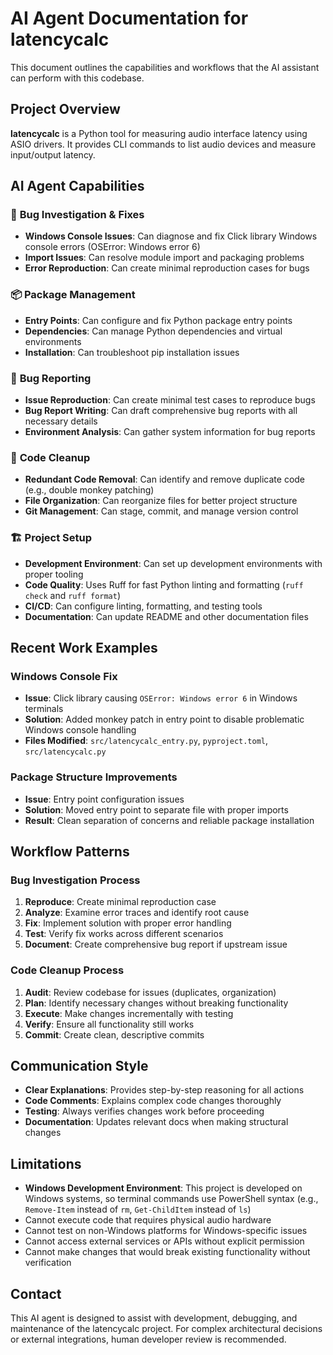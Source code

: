 # AI Agent Documentation for latencycalc

This document outlines the capabilities and workflows that the AI assistant can perform with this codebase.

## Project Overview

**latencycalc** is a Python tool for measuring audio interface latency using ASIO drivers. It provides CLI commands to list audio devices and measure input/output latency.

## AI Agent Capabilities

### 🔧 **Bug Investigation & Fixes**
- **Windows Console Issues**: Can diagnose and fix Click library Windows console errors (OSError: Windows error 6)
- **Import Issues**: Can resolve module import and packaging problems
- **Error Reproduction**: Can create minimal reproduction cases for bugs

### 📦 **Package Management**
- **Entry Points**: Can configure and fix Python package entry points
- **Dependencies**: Can manage Python dependencies and virtual environments
- **Installation**: Can troubleshoot pip installation issues

### 🐛 **Bug Reporting**
- **Issue Reproduction**: Can create minimal test cases to reproduce bugs
- **Bug Report Writing**: Can draft comprehensive bug reports with all necessary details
- **Environment Analysis**: Can gather system information for bug reports

### 🧹 **Code Cleanup**
- **Redundant Code Removal**: Can identify and remove duplicate code (e.g., double monkey patching)
- **File Organization**: Can reorganize files for better project structure
- **Git Management**: Can stage, commit, and manage version control

### 🏗️ **Project Setup**
- **Development Environment**: Can set up development environments with proper tooling
- **Code Quality**: Uses Ruff for fast Python linting and formatting (`ruff check` and `ruff format`)
- **CI/CD**: Can configure linting, formatting, and testing tools
- **Documentation**: Can update README and other documentation files

## Recent Work Examples

### Windows Console Fix
- **Issue**: Click library causing `OSError: Windows error 6` in Windows terminals
- **Solution**: Added monkey patch in entry point to disable problematic Windows console handling
- **Files Modified**: `src/latencycalc_entry.py`, `pyproject.toml`, `src/latencycalc.py`

### Package Structure Improvements
- **Issue**: Entry point configuration issues
- **Solution**: Moved entry point to separate file with proper imports
- **Result**: Clean separation of concerns and reliable package installation

## Workflow Patterns

### Bug Investigation Process
1. **Reproduce**: Create minimal reproduction case
2. **Analyze**: Examine error traces and identify root cause
3. **Fix**: Implement solution with proper error handling
4. **Test**: Verify fix works across different scenarios
5. **Document**: Create comprehensive bug report if upstream issue

### Code Cleanup Process
1. **Audit**: Review codebase for issues (duplicates, organization)
2. **Plan**: Identify necessary changes without breaking functionality
3. **Execute**: Make changes incrementally with testing
4. **Verify**: Ensure all functionality still works
5. **Commit**: Create clean, descriptive commits

## Communication Style

- **Clear Explanations**: Provides step-by-step reasoning for all actions
- **Code Comments**: Explains complex code changes thoroughly
- **Testing**: Always verifies changes work before proceeding
- **Documentation**: Updates relevant docs when making structural changes

## Limitations

- **Windows Development Environment**: This project is developed on Windows systems, so terminal commands use PowerShell syntax (e.g., `Remove-Item` instead of `rm`, `Get-ChildItem` instead of `ls`)
- Cannot execute code that requires physical audio hardware
- Cannot test on non-Windows platforms for Windows-specific issues
- Cannot access external services or APIs without explicit permission
- Cannot make changes that would break existing functionality without verification

## Contact

This AI agent is designed to assist with development, debugging, and maintenance of the latencycalc project. For complex architectural decisions or external integrations, human developer review is recommended.
